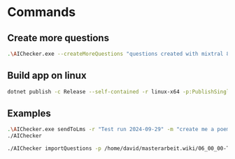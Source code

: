 # Commands

## Create more questions

```bash
.\AIChecker.exe --createMoreQuestions "questions created with mixtral 8x instructv0.1" "path:C:\Users\d-hoe\source\repos\masterarbeit\AIChecker\AIChecker\examples\system_promt.txt"
```

## Build app on linux

```bash
dotnet publish -c Release --self-contained -r linux-x64 -p:PublishSingleFile=true
```

## Examples

```bash
.\AIChecker.exe sendToLms -r "Test run 2024-09-29" -m "create me a poem over 10 lines" -s "" -c 5
./AIChecker 

./AIChecker importQuestions -p /home/david/masterarbeit.wiki/06_00_00-Ticketexport/FAQs/FAQ-Outlook.json


```
